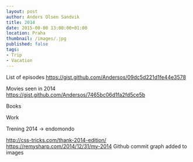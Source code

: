 ```yaml
---
layout: post
author: Anders Olsen Sandvik
title: 2014
date: 2015-00-00 13:00:00+01:00
location: Praha
thumbnail: /images/.jpg
published: false
tags:
- Trip
- Vacation
---
```


List of episodes https://gist.github.com/Andersos/09dc5d221d1fe44e3578

Movies seen in 2014 https://gist.github.com/Andersos/7465bc06d1fa2fd5ce5b

Books

Work

Trening 2014 -> endomondo

http://css-tricks.com/thank-2014-edition/
https://remysharp.com/2014/12/31/my-2014
Github commit graph added to images
